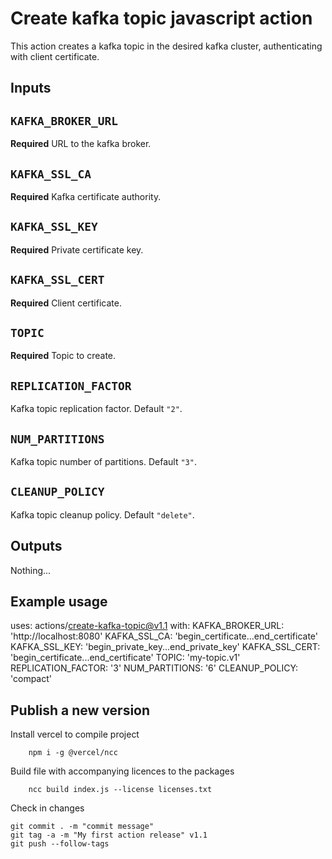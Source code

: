 # Create kafka topic javascript action

This action creates a kafka topic in the desired kafka cluster, authenticating with client certificate.

## Inputs

## `KAFKA_BROKER_URL`

**Required** URL to the kafka broker.

## `KAFKA_SSL_CA`

**Required** Kafka certificate authority.

## `KAFKA_SSL_KEY`

**Required** Private certificate key.

## `KAFKA_SSL_CERT`

**Required** Client certificate.

## `TOPIC`

**Required** Topic to create.

## `REPLICATION_FACTOR`

Kafka topic replication factor. Default `"2"`.

## `NUM_PARTITIONS`

Kafka topic number of partitions. Default `"3"`.

## `CLEANUP_POLICY`

Kafka topic cleanup policy. Default `"delete"`.

## Outputs

Nothing...

## Example usage

uses: actions/create-kafka-topic@v1.1
with:
  KAFKA_BROKER_URL: 'http://localhost:8080'
  KAFKA_SSL_CA: 'begin_certificate...end_certificate'
  KAFKA_SSL_KEY: 'begin_private_key...end_private_key'
  KAFKA_SSL_CERT: 'begin_certificate...end_certificate'
  TOPIC: 'my-topic.v1'
  REPLICATION_FACTOR: '3'
  NUM_PARTITIONS: '6'
  CLEANUP_POLICY: 'compact'

## Publish a new version

Install vercel to compile project
```
    npm i -g @vercel/ncc
```

Build file with accompanying licences to the packages
```
    ncc build index.js --license licenses.txt
```

Check in changes
```
git commit . -m "commit message"
git tag -a -m "My first action release" v1.1
git push --follow-tags
```